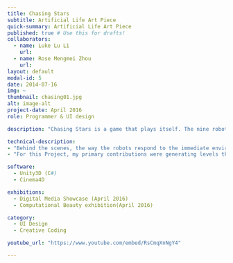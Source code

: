 ```yaml
---
title: Chasing Stars
subtitle: Artificial Life Art Piece
quick-summary: Artificial Life Art Piece
published: true # Use this for drafts!
collaborators:
  - name: Luke Lu Li
    url:
  - name: Rose Mengmei Zhou
    url:
layout: default
modal-id: 5
date: 2014-07-16
img: ~
thumbnail: chasing01.jpg
alt: image-alt
project-date: April 2016
role: Programmer & UI design

description: "Chasing Stars is a game that plays itself. The nine robots are sent into space and their mission is to learn to avoid obstacles and collect star dust. Watch as the robots stumble and learn to conquer unexpected conditions, and perhaps cheer on your favourite robot!"

technical-description:
- "Behind the scenes, the way the robots respond to the immediate environmental conditions they encounter is determined according to an evolutionary genetic algorithm. Each robots’ genes are different, and better performing individuals are more likely to pass traits to the next generation. The levels are generated using a developmental model (a Lindenmeyer system), and are regenerated each time a robot completes a level. The stars behind are animated according to a cellular automaton whose rules are changing as the robots progress: the neighbourhood rules depend on each robot’s state of life and death."
- "For this Project, my primary contributions were generating levels through an L-system approach and UI design."

software:
  - Unity3D (C#)
  - Cinema4D

exhibitions:
  - Digital Media Showcase (April 2016)
  - Computational Beauty exhibition(April 2016)

category:
  - UI Design
  - Creative Coding

youtube_url: "https://www.youtube.com/embed/RsCmqXnNgY4"

---
```


